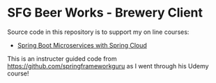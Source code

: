 # SFG Beer Works - Brewery Client

Source code in this repository is to support my on line courses:
* [Spring Boot Microservices with Spring Cloud](https://www.udemy.com/spring-boot-microservices-with-spring-cloud-beginner-to-guru/?couponCode=GIT_HUB2)

This is an instructer guided code from https://github.com/springframeworkguru as I went through his Udemy course!

